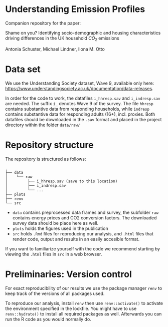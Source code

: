 # Understanding Emission Profiles

Companion repository for the paper: 

Shame on you? Identifying socio-demographic and housing characteristics driving differences in the UK household $CO_2$ emissions

Antonia Schuster, Michael Lindner, Ilona M. Otto

# Data set

We use the Understanding Society dataset, Wave 9, available only here: https://www.understandingsociety.ac.uk/documentation/data-releases.

In order for the code to work, the datafiles `i_hhresp.sav` and `i_indresp.sav` are needed. The suffix `i_` denotes Wave 9 of the survey. The file `hhresp` contains substantive data from responding households, while `indresp` contains substantive data for responding adults (16+), incl. proxies. Both datafiles should be downloaded in the `.sav` format and placed in the project directory within the folder `data/raw/`


# Repository structure

The repository is structured as follows:

```
.
├── data
│    └── raw
│         ├── i_hhresp.sav (save to this location)
│         ├── i_indresp.sav 
│         └── ...
├── plots
├── renv
└── src
```

* `data` contains preprocessed data frames and survey, the subfolder `raw` contains energy prices and CO2 conversion factors. The downloaded survey data should be place here as well.
* `plots` holds the figures used in the publication
* `src` holds `.Rmd` files for reproducing our analysis, and `.html` files that render code, output and results in an easily accesible format.


If you want to familiarize yourself with the code we recommend starting by viewing the `.html` files in `src` in a web browser.

# Preliminaries: Version control

For exact reproducibility of our results we use the package manager `renv` to keep track of the versions of all packages used.

To reproduce our analysis, install `renv` then use `renv::activate()` to activate the environment specified in the lockfile. You might have to use `renv::hydrate()` to install all required packages as well. Afterwards you can run the R code as you would normally do.
